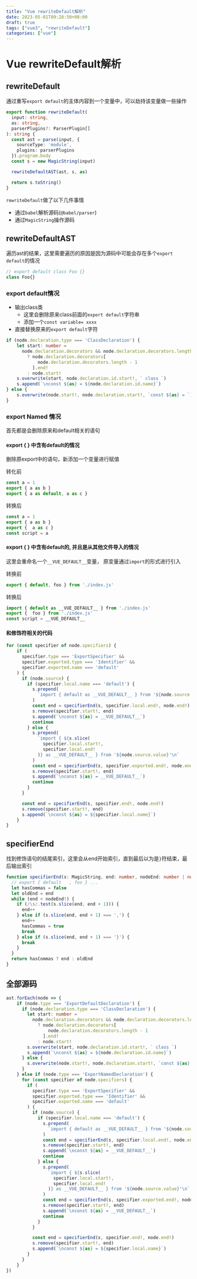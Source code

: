 ```yaml
---
title: "Vue rewriteDefault解析"
date: 2023-05-01T09:28:50+08:00
draft: true
tags: ["vue3", "rewriteDefault"]
categories: ["vue"]
---
```







# Vue rewriteDefault解析



## rewriteDefault



通过重写`export default`的主体内容到一个变量中，可以劫持该变量做一些操作



```ts
export function rewriteDefault(
  input: string,
  as: string,
  parserPlugins?: ParserPlugin[]
): string {
  const ast = parse(input, {
    sourceType: 'module',
    plugins: parserPlugins
  }).program.body
  const s = new MagicString(input)

  rewriteDefaultAST(ast, s, as)

  return s.toString()
}

```



`rewriteDefault`做了以下几件事情

- 通过`babel`解析源码(`@babel/parser`)
- 通过`MagicString`操作源码



## rewriteDefaultAST



遍历ast的结果，这里需要遍历的原因是因为源码中可能会存在多个`export default`的情况

```ts
// export default class Foo {}
class Foo{}
```



### export default情况

- 输出class类
  - 这里会删除原来class前面的`export default`字符串
  - 添加一个`const variable= xxxx`
- 直接替换原来的`export default`字符



```ts
if (node.declaration.type === 'ClassDeclaration') {
    let start: number =
      node.declaration.decorators && node.declaration.decorators.length > 0
        ? node.declaration.decorators[
            node.declaration.decorators.length - 1
          ].end!
        : node.start!
    s.overwrite(start, node.declaration.id.start!, ` class `)
    s.append(`\nconst ${as} = ${node.declaration.id.name}`)
} else {
    s.overwrite(node.start!, node.declaration.start!, `const ${as} = `)
}

```



### export Named 情况



首先都是会删除原来和default相关的语句



#### export { } 中含有default的情况



删除原export中的语句，新添加一个变量进行赋值



转化前

```ts
const a = 1 
export { a as b }
export { a as default, a as c }
```

转换后

```ts
const a = 1 
export { a as b } 
export {  a as c }
const script = a
```





#### export { } 中含有default的, 并且是从其他文件导入的情况



这里会重命名一个`__VUE_DEFAULT__`变量， 原变量通过`import`的形式进行引入



转换前

```ts
export { default, foo } from './index.js'
```

转换后

```ts
import { default as __VUE_DEFAULT__ } from './index.js'
export {  foo } from './index.js'
const script = __VUE_DEFAULT__
```



#### 和修饰符相关的代码



```ts
for (const specifier of node.specifiers) {
    if (
      specifier.type === 'ExportSpecifier' &&
      specifier.exported.type === 'Identifier' &&
      specifier.exported.name === 'default'
    ) {
      if (node.source) {
        if (specifier.local.name === 'default') {
          s.prepend(
            `import { default as __VUE_DEFAULT__ } from '${node.source.value}'\n`
          )
          const end = specifierEnd(s, specifier.local.end!, node.end!)
          s.remove(specifier.start!, end)
          s.append(`\nconst ${as} = __VUE_DEFAULT__`)
          continue
        } else {
          s.prepend(
            `import { ${s.slice(
              specifier.local.start!,
              specifier.local.end!
            )} as __VUE_DEFAULT__ } from '${node.source.value}'\n`
          )
          const end = specifierEnd(s, specifier.exported.end!, node.end!)
          s.remove(specifier.start!, end)
          s.append(`\nconst ${as} = __VUE_DEFAULT__`)
          continue
        }
      }

      const end = specifierEnd(s, specifier.end!, node.end!)
      s.remove(specifier.start!, end)
      s.append(`\nconst ${as} = ${specifier.local.name}`)
    }
}
```



## specifierEnd



找到修饰语句的结尾索引，这里会从end开始索引，直到最后以为是`}`符结束，最后输出索引



```ts
function specifierEnd(s: MagicString, end: number, nodeEnd: number | null) {
  // export { default   , foo } ...
  let hasCommas = false
  let oldEnd = end
  while (end < nodeEnd!) {
    if (/\s/.test(s.slice(end, end + 1))) {
      end++
    } else if (s.slice(end, end + 1) === ',') {
      end++
      hasCommas = true
      break
    } else if (s.slice(end, end + 1) === '}') {
      break
    }
  }
  return hasCommas ? end : oldEnd
}

```





## 全部源码





```ts
ast.forEach(node => {
    if (node.type === 'ExportDefaultDeclaration') {
      if (node.declaration.type === 'ClassDeclaration') {
        let start: number =
          node.declaration.decorators && node.declaration.decorators.length > 0
            ? node.declaration.decorators[
                node.declaration.decorators.length - 1
              ].end!
            : node.start!
        s.overwrite(start, node.declaration.id.start!, ` class `)
        s.append(`\nconst ${as} = ${node.declaration.id.name}`)
      } else {
        s.overwrite(node.start!, node.declaration.start!, `const ${as} = `)
      }
    } else if (node.type === 'ExportNamedDeclaration') {
      for (const specifier of node.specifiers) {
        if (
          specifier.type === 'ExportSpecifier' &&
          specifier.exported.type === 'Identifier' &&
          specifier.exported.name === 'default'
        ) {
          if (node.source) {
            if (specifier.local.name === 'default') {
              s.prepend(
                `import { default as __VUE_DEFAULT__ } from '${node.source.value}'\n`
              )
              const end = specifierEnd(s, specifier.local.end!, node.end!)
              s.remove(specifier.start!, end)
              s.append(`\nconst ${as} = __VUE_DEFAULT__`)
              continue
            } else {
              s.prepend(
                `import { ${s.slice(
                  specifier.local.start!,
                  specifier.local.end!
                )} as __VUE_DEFAULT__ } from '${node.source.value}'\n`
              )
              const end = specifierEnd(s, specifier.exported.end!, node.end!)
              s.remove(specifier.start!, end)
              s.append(`\nconst ${as} = __VUE_DEFAULT__`)
              continue
            }
          }

          const end = specifierEnd(s, specifier.end!, node.end!)
          s.remove(specifier.start!, end)
          s.append(`\nconst ${as} = ${specifier.local.name}`)
        }
      }
    }
})
```




